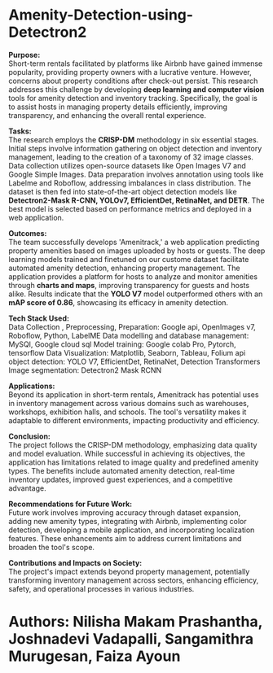 # Amenity-Detection-using-Detectron2
**Purpose:** <br>
Short-term rentals facilitated by platforms like Airbnb have gained immense popularity, providing property owners with a lucrative venture. However, concerns about property conditions after check-out persist. This research addresses this challenge by developing **deep learning and computer vision** tools for amenity detection and inventory tracking. Specifically, the goal is to assist hosts in managing property details efficiently, improving transparency, and enhancing the overall rental experience.

**Tasks:** <br>
The research employs the **CRISP-DM** methodology in six essential stages. Initial steps involve information gathering on object detection and inventory management, leading to the creation of a taxonomy of 32 image classes. Data collection utilizes open-source datasets like Open Images V7 and Google Simple Images. Data preparation involves annotation using tools like Labelme and Roboflow, addressing imbalances in class distribution. The dataset is then fed into state-of-the-art object detection models like **Detectron2-Mask R-CNN, YOLOv7, EfficientDet, RetinaNet, and DETR**. The best model is selected based on performance metrics and deployed in a web application.

**Outcomes:** <br>
The team successfully develops 'Amenitrack,' a web application predicting property amenities based on images uploaded by hosts or guests. The deep learning models trained and finetuned on our custome dataset facilitate automated amenity detection, enhancing property management. The application provides a platform for hosts to analyze and monitor amenities through **charts and maps**, improving transparency for guests and hosts alike. Results indicate that the **YOLO V7** model outperformed others with an **mAP score of 0.86**, showcasing its efficacy in amenity detection.

**Tech Stack Used:** <br>
Data Collection , Preprocessing, Preparation: Google api, OpenImages v7, Roboflow, Python, LabelME
Data modelling and database management: MySQl, Google cloud sql
Model training: Google colab Pro, Pytorch, tensorflow
Data Visualization: Matplotlib, Seaborn, Tableau, Folium api
object detection: YOLO V7, EfficientDet, RetinaNet, Detection Transformers
Image segmentation: Detectron2 Mask RCNN

**Applications:** <br>
Beyond its application in short-term rentals, Amenitrack has potential uses in inventory management across various domains such as warehouses, workshops, exhibition halls, and schools. The tool's versatility makes it adaptable to different environments, impacting productivity and efficiency.

**Conclusion:** <br>
The project follows the CRISP-DM methodology, emphasizing data quality and model evaluation. While successful in achieving its objectives, the application has limitations related to image quality and predefined amenity types. The benefits include automated amenity detection, real-time inventory updates, improved guest experiences, and a competitive advantage.

**Recommendations for Future Work:** <br>
Future work involves improving accuracy through dataset expansion, adding new amenity types, integrating with Airbnb, implementing color detection, developing a mobile application, and incorporating localization features. These enhancements aim to address current limitations and broaden the tool's scope.

**Contributions and Impacts on Society:** <br>
The project's impact extends beyond property management, potentially transforming inventory management across sectors, enhancing efficiency, safety, and operational processes in various industries.


# Authors: Nilisha Makam Prashantha, Joshnadevi Vadapalli, Sangamithra Murugesan, Faiza Ayoun




